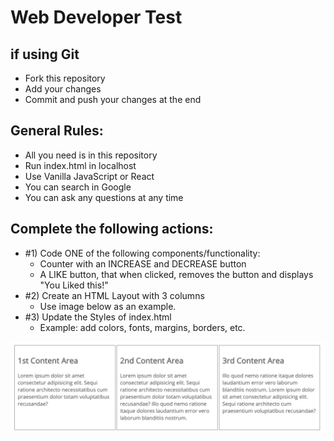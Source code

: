 # Web Developer Test

## if using Git
- Fork this repository
- Add your changes
- Commit and push your changes at the end

## General Rules:
- All you need is in this repository
- Run index.html in localhost
- Use Vanilla JavaScript or React 
- You can search in Google  
- You can ask any questions at any time 

## Complete the following actions:
- #1) Code ONE of the following components/functionality:  
  - Counter with an INCREASE and DECREASE button  
  - A LIKE button, that when clicked, removes the button and displays "You Liked this!"  
- #2) Create an HTML Layout with 3 columns  
  - Use image below as an example.
- #3) Update the Styles of index.html
  - Example: add colors, fonts, margins, borders, etc.

    
![3 Colunms](3-columns.png "3 Columns")